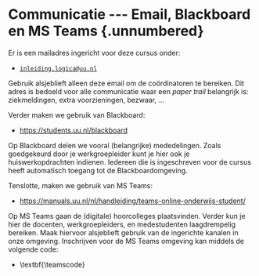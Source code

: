 # Communicatie --- Email, Blackboard en MS Teams {.unnumbered}

Er is een mailadres ingericht voor deze cursus onder:

-    [`inleiding.logica@uu.nl`](mailto:inleiding.logica@uu.nl)

Gebruik alsjeblieft alleen deze email om de coördinatoren te bereiken.
Dit adres is bedoeld voor alle communicatie waar een *paper trail* belangrijk
is: ziekmeldingen, extra voorzieningen, bezwaar, ...

Verder maken we gebruik van Blackboard:

-    <https://students.uu.nl/blackboard>

Op Blackboard delen we vooral (belangrijke) mededelingen.
Zoals goedgekeurd door je werkgroepleider kunt je hier ook je huiswerkopdrachten
indienen.
Iedereen die is ingeschreven voor de cursus heeft automatisch toegang tot de
Blackboardomgeving.

Tenslotte, maken we gebruik van MS Teams:

-    <https://manuals.uu.nl/nl/handleiding/teams-online-onderwijs-student/>

Op MS Teams gaan de (digitale) hoorcolleges plaatsvinden.
Verder kun je hier de docenten, werkgroepleiders, en medestudenten laagdrempelig
bereiken.
Maak hiervoor alsjeblieft gebruik van de ingerichte kanalen in onze omgeving.
Inschrijven voor de MS Teams omgeving kan middels de volgende code:

-    \textbf{\teamscode}
